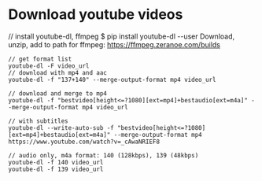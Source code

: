 Download youtube videos
========================
// install youtube-dl, ffmpeg
$ pip install youtube-dl --user
Download, unzip, add to path for ffmpeg: https://ffmpeg.zeranoe.com/builds

```shell script
// get format list
youtube-dl -F video_url
// download with mp4 and aac
youtube-dl -f "137+140" --merge-output-format mp4 video_url

// download and merge to mp4
youtube-dl -f "bestvideo[height<=?1080][ext=mp4]+bestaudio[ext=m4a]" --merge-output-format mp4 video_url

// with subtitles
youtube-dl --write-auto-sub -f "bestvideo[height<=?1080][ext=mp4]+bestaudio[ext=m4a]" --merge-output-format mp4 https://www.youtube.com/watch?v=_cAwaNRIEF8

// audio only, m4a format: 140 (128kbps), 139 (48kbps)
youtube-dl -f 140 video_url
youtube-dl -f 139 video_url
```
